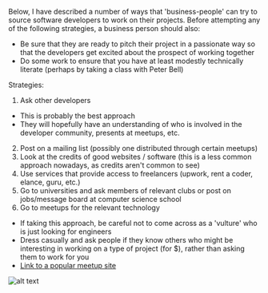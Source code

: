 Below, I have described a number of ways that 'business-people' can try to source software developers to work on their projects. Before attempting any of the following strategies, a business person should also:
  * Be sure that they are ready to pitch their project in a passionate way so that the developers get excited about the prospect of working together
  * Do some work to ensure that you have at least modestly technically literate (perhaps by taking a class with Peter Bell)

Strategies:

1. Ask other developers 
  * This is probably the best approach
  * They will hopefully have an understanding of who is involved in the developer community, presents at meetups, etc.
2. Post on a mailing list (possibly one distributed through certain meetups)
3. Look at the credits of good websites / software (this is a less common approach nowadays, as credits aren't common to see)
4. Use services that provide access to freelancers (upwork, rent a coder, elance, guru, etc.)
5. Go to universities and ask members of relevant clubs or post on jobs/message board at computer science school
6. Go to meetups for the relevant technology
  * If taking this approach, be careful not to come across as a 'vulture' who is just looking for engineers
  * Dress casually and ask people if they know others who might be interesting in working on a type of project (for $), rather than asking them to work for you
  * [Link to a popular meetup site](https://www.meetup.com)

![alt text](http://softwaredevelopmentdegreelink.com/sites/softwaredevelopmentdegreelink.com/files/styles/large/public/field/image/How%20To%20Become%20a%20Software%20Developer.jpg?itok=SKQ-blPf)
